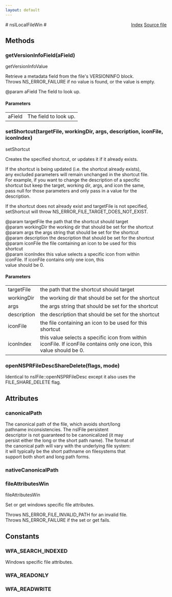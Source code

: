 ```yaml
---
layout: default
---
```

<div class='links' style='float:right'><a href="../index.html">Index</a>
<a href="http://dxr.mozilla.org/mozilla-central/source/xpcom/io/nsILocalFileWin.idl">Source file</a>
</div>
# nsILocalFileWin #

## Methods ##

### getVersionInfoField(aField) ###
  
getVersionInfoValue  
  
Retrieve a metadata field from the file's VERSIONINFO block.  
Throws NS_ERROR_FAILURE if no value is found, or the value is empty.  
  
@param   aField         The field to look up.  
  
  

#### Parameters ####

<table>

<tr>
<td>aField</td>
<td>The field to look up.  
</td>
</tr>

</table>

### setShortcut(targetFile, workingDir, args, description, iconFile, iconIndex) ###
  
setShortcut  
  
Creates the specified shortcut, or updates it if it already exists.  
  
If the shortcut is being updated (i.e. the shortcut already exists),  
any excluded parameters will remain unchanged in the shortcut file.  
For example, if you want to change the description of a specific  
shortcut but keep the target, working dir, args, and icon the same,  
pass null for those parameters and only pass in a value for the  
description.  
  
If the shortcut does not already exist and targetFile is not specified,  
setShortcut will throw NS_ERROR_FILE_TARGET_DOES_NOT_EXIST.  
  
@param targetFile      the path that the shortcut should target  
@param workingDir      the working dir that should be set for the shortcut  
@param args            the args string that should be set for the shortcut  
@param description     the description that should be set for the shortcut  
@param iconFile        the file containing an icon to be used for this  
shortcut  
@param iconIndex       this value selects a specific icon from within  
iconFile.  If iconFile contains only one icon, this  
value should be 0.  
  

#### Parameters ####

<table>

<tr>
<td>targetFile</td>
<td>the path that the shortcut should target  
</td>
</tr>

<tr>
<td>workingDir</td>
<td>the working dir that should be set for the shortcut  
</td>
</tr>

<tr>
<td>args</td>
<td>the args string that should be set for the shortcut  
</td>
</tr>

<tr>
<td>description</td>
<td>the description that should be set for the shortcut  
</td>
</tr>

<tr>
<td>iconFile</td>
<td>the file containing an icon to be used for this  
shortcut  
</td>
</tr>

<tr>
<td>iconIndex</td>
<td>this value selects a specific icon from within  
iconFile.  If iconFile contains only one icon, this  
value should be 0.  
</td>
</tr>

</table>

### openNSPRFileDescShareDelete(flags, mode) ###
  
Identical to nsIFile::openNSPRFileDesc except it also uses the  
FILE_SHARE_DELETE flag.  
  

## Attributes ##

### canonicalPath ###
  
The canonical path of the file, which avoids short/long  
pathname inconsistencies. The nsIFile persistent  
descriptor is not guaranteed to be canonicalized (it may  
persist either the long or the short path name). The format of  
the canonical path will vary with the underlying file system:  
it will typically be the short pathname on filesystems that  
support both short and long path forms.  
  

### nativeCanonicalPath ###

### fileAttributesWin ###
  
fileAttributesWin  
  
Set or get windows specific file attributes.  
  
Throws NS_ERROR_FILE_INVALID_PATH for an invalid file.  
Throws NS_ERROR_FAILURE if the set or get fails.  
  

## Constants ##

### WFA_SEARCH_INDEXED ###
  
Windows specific file attributes.  
  

### WFA_READONLY ###

### WFA_READWRITE ###
